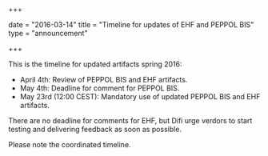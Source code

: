 +++

date = "2016-03-14"
title = "Timeline for updates of EHF and PEPPOL BIS"
type = "announcement"

+++

This is the timeline for updated artifacts spring 2016:

* April 4th: Review of PEPPOL BIS and EHF artifacts.
* May 4th: Deadline for comment for PEPPOL BIS.
* May 23rd (12:00 CEST): Mandatory use of updated PEPPOL BIS and EHF artifacts.

There are no deadline for comments for EHF, but Difi urge verdors to start testing and delivering feedback as soon as possible.

Please note the coordinated timeline.